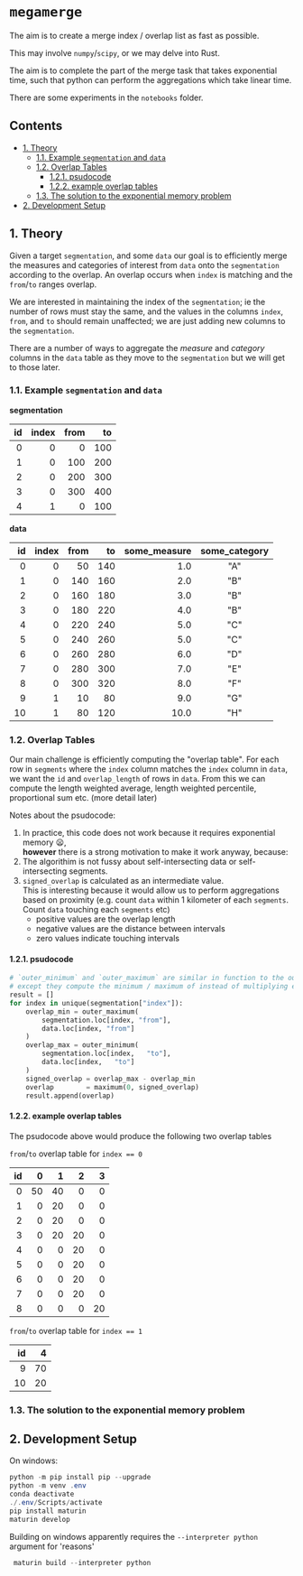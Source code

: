 # `megamerge` <!-- omit in toc -->

The aim is to create a merge index / overlap list as fast as possible.

This may involve `numpy`/`scipy`, or we may delve into Rust.

The aim is to complete the part of the merge task that takes exponential time, such that python can perform the aggregations which take linear time.

There are some experiments in the `notebooks` folder.

## Contents <!-- omit in toc -->

- [1. Theory](#1-theory)
  - [1.1. Example `segmentation` and `data`](#11-example-segmentation-and-data)
  - [1.2. Overlap Tables](#12-overlap-tables)
    - [1.2.1. psudocode](#121-psudocode)
    - [1.2.2. example overlap tables](#122-example-overlap-tables)
  - [1.3. The solution to the exponential memory problem](#13-the-solution-to-the-exponential-memory-problem)
- [2. Development Setup](#2-development-setup)

## 1. Theory

Given a target `segmentation`, and some `data` our goal is to efficiently merge the measures and categories of interest from `data` onto the `segmentation` according to the overlap. An overlap occurs when `index` is matching and the `from`/`to` ranges overlap.

We are interested in maintaining the index of the `segmentation`; ie the number of rows must stay the same, and the values in the columns `index`, `from`, and `to` should remain unaffected; we are just adding new columns to the `segmentation`.

There are a number of ways to aggregate the  *measure* and *category* columns in the `data` table as they move to the `segmentation` but we will get to those later.

### 1.1. Example `segmentation` and `data`

**segmentation**

|   id | index | from |   to |
| ---: | ----: | ---: | ---: |
|    0 |     0 |    0 |  100 |
|    1 |     0 |  100 |  200 |
|    2 |     0 |  200 |  300 |
|    3 |     0 |  300 |  400 |
|    4 |     1 |    0 |  100 |

**data**

|   id | index | from |   to | some_measure | some_category |
| ---: | ----: | ---: | ---: | -----------: | :-----------: |
|    0 |     0 |   50 |  140 |          1.0 |      "A"      |
|    1 |     0 |  140 |  160 |          2.0 |      "B"      |
|    2 |     0 |  160 |  180 |          3.0 |      "B"      |
|    3 |     0 |  180 |  220 |          4.0 |      "B"      |
|    4 |     0 |  220 |  240 |          5.0 |      "C"      |
|    5 |     0 |  240 |  260 |          5.0 |      "C"      |
|    6 |     0 |  260 |  280 |          6.0 |      "D"      |
|    7 |     0 |  280 |  300 |          7.0 |      "E"      |
|    8 |     0 |  300 |  320 |          8.0 |      "F"      |
|    9 |     1 |   10 |   80 |          9.0 |      "G"      |
|   10 |     1 |   80 |  120 |         10.0 |      "H"      |

### 1.2. Overlap Tables

Our main challenge is efficiently computing the "overlap table". For each row in
`segments` where the `index` column matches the `index` column in `data`, we
want the `id` and `overlap_length` of rows in `data`. From this we can compute
the length weighted average, length weighted percentile, proportional sum etc.
(more detail later)

Notes about the psudocode:

1. In practice, this code does not work because it requires exponential memory 😦,<br> 
   **however** there is a strong motivation to make it work anyway,
   because:
2. The algorithim is not fussy about self-intersecting data or self-intersecting segments.
3. `signed_overlap` is calculated as an intermediate value.<br> This is
   interesting because it would allow us to perform aggregations based on
   proximity (e.g. count `data` within 1 kilometer of each `segments`. Count
   `data` touching each `segments` etc)
   - positive values are the overlap length
   - negative values are the distance between intervals
   - zero values indicate touching intervals

#### 1.2.1. psudocode

```python
# `outer_minimum` and `outer_maximum` are similar in function to the outer product
# except they compute the minimum / maximum of instead of multiplying elements.
result = []
for index in unique(segmentation["index"]):
    overlap_min = outer_maximum(
        segmentation.loc[index, "from"],
        data.loc[index, "from"]
    )
    overlap_max = outer_minimum(
        segmentation.loc[index,   "to"],
        data.loc[index,   "to"]
    )
    signed_overlap = overlap_max - overlap_min
    overlap        = maximum(0, signed_overlap)
    result.append(overlap)
```

#### 1.2.2. example overlap tables

The psudocode above would produce the following two overlap tables

`from`/`to` overlap table for `index == 0`

|   id |    0 |    1 |    2 |    3 |
| ---: | ---: | ---: | ---: | ---: |
|    0 |   50 |   40 |    0 |    0 |
|    1 |    0 |   20 |    0 |    0 |
|    2 |    0 |   20 |    0 |    0 |
|    3 |    0 |   20 |   20 |    0 |
|    4 |    0 |    0 |   20 |    0 |
|    5 |    0 |    0 |   20 |    0 |
|    6 |    0 |    0 |   20 |    0 |
|    7 |    0 |    0 |   20 |    0 |
|    8 |    0 |    0 |    0 |   20 |

`from`/`to` overlap table for `index == 1`

|   id |    4 |
| ---: | ---: |
|    9 |   70 |
|   10 |   20 |

### 1.3. The solution to the exponential memory problem



## 2. Development Setup

On windows:

```powershell
python -m pip install pip --upgrade
python -m venv .env
conda deactivate
./.env/Scripts/activate
pip install maturin
maturin develop
```

Building on windows apparently requires the `--interpreter python` argument for 'reasons'

```python
 maturin build --interpreter python
```